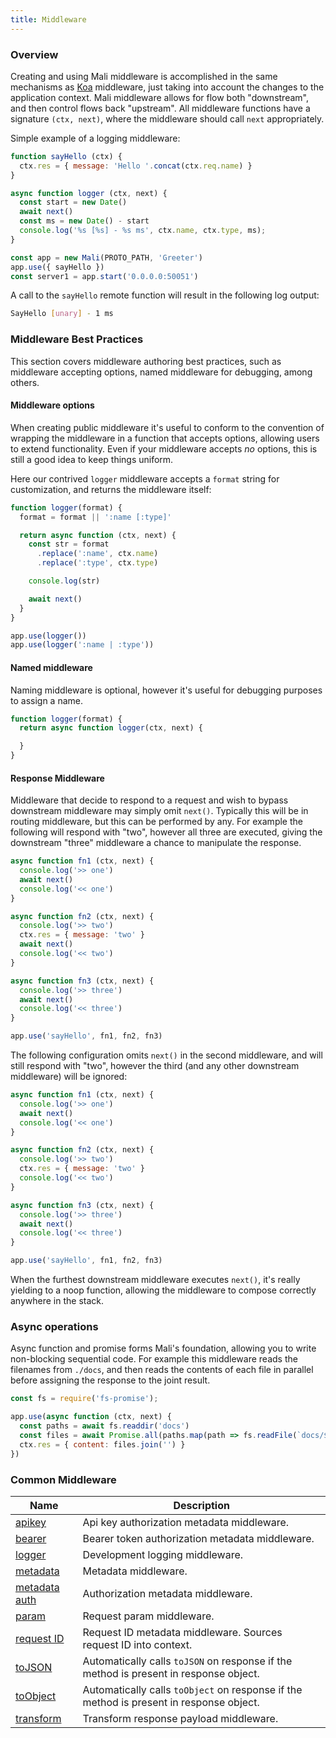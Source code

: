 ```yaml
---
title: Middleware
---
```


### Overview

Creating and using Mali middleware is accomplished in the same mechanisms
as [Koa](http://koajs.com/) middleware, just taking into account the changes to
the application context. Mali middleware allows for flow both "downstream",
and then control flows back "upstream". All middleware functions have a signature
`(ctx, next)`, where the middleware should call `next` appropriately.

Simple example of a logging middleware:

```js
function sayHello (ctx) {
  ctx.res = { message: 'Hello '.concat(ctx.req.name) }
}

async function logger (ctx, next) {
  const start = new Date()
  await next()
  const ms = new Date() - start
  console.log('%s [%s] - %s ms', ctx.name, ctx.type, ms);
}

const app = new Mali(PROTO_PATH, 'Greeter')
app.use({ sayHello })
const server1 = app.start('0.0.0.0:50051')
```

A call to the `sayHello` remote function will result in the following log output:

```sh
SayHello [unary] - 1 ms
```

### Middleware Best Practices

This section covers middleware authoring best practices, such as middleware
accepting options, named middleware for debugging, among others.

#### Middleware options

When creating public middleware it's useful to conform to the convention of
wrapping the middleware in a function that accepts options, allowing users to
extend functionality. Even if your middleware accepts _no_ options, this is still
a good idea to keep things uniform.

Here our contrived `logger` middleware accepts a `format` string for customization,
and returns the middleware itself:

```js
function logger(format) {
  format = format || ':name [:type]'

  return async function (ctx, next) {
    const str = format
      .replace(':name', ctx.name)
      .replace(':type', ctx.type)

    console.log(str)

    await next()
  }
}

app.use(logger())
app.use(logger(':name | :type'))
```

#### Named middleware

Naming middleware is optional, however it's useful for debugging purposes to assign a name.

```js
function logger(format) {
  return async function logger(ctx, next) {

  }
}
```

#### Response Middleware

Middleware that decide to respond to a request and wish to bypass downstream middleware may
simply omit `next()`. Typically this will be in routing middleware, but this can be performed by
any. For example the following will respond with "two", however all three are executed, giving the
downstream "three" middleware a chance to manipulate the response.

```js
async function fn1 (ctx, next) {
  console.log('>> one')
  await next()
  console.log('<< one')
}

async function fn2 (ctx, next) {
  console.log('>> two')
  ctx.res = { message: 'two' }
  await next()
  console.log('<< two')
}

async function fn3 (ctx, next) {
  console.log('>> three')
  await next()
  console.log('<< three')
}

app.use('sayHello', fn1, fn2, fn3)
```

The following configuration omits `next()` in the second middleware, and will still respond
with "two", however the third (and any other downstream middleware) will be ignored:

```js
async function fn1 (ctx, next) {
  console.log('>> one')
  await next()
  console.log('<< one')
}

async function fn2 (ctx, next) {
  console.log('>> two')
  ctx.res = { message: 'two' }
  console.log('<< two')
}

async function fn3 (ctx, next) {
  console.log('>> three')
  await next()
  console.log('<< three')
}

app.use('sayHello', fn1, fn2, fn3)
```

When the furthest downstream middleware executes `next()`, it's really yielding to a noop
function, allowing the middleware to compose correctly anywhere in the stack.

### Async operations

Async function and promise forms Mali's foundation, allowing you to write non-blocking sequential code.
For example this middleware reads the filenames from `./docs`, and then reads the contents
of each file in parallel before assigning the response to the joint result.


```js
const fs = require('fs-promise');

app.use(async function (ctx, next) {
  const paths = await fs.readdir('docs')
  const files = await Promise.all(paths.map(path => fs.readFile(`docs/${path}`, 'utf8')))
  ctx.res = { content: files.join('') }
})
```

### Common Middleware

| Name | Description |
|---|---|
| [apikey](https://github.com/malijs/mali-apikey) | Api key authorization metadata middleware. |
| [bearer](https://github.com/malijs/mali-bearer) | Bearer token authorization metadata middleware. |
| [logger](https://github.com/malijs/mali-logger) | Development logging middleware. |
| [metadata](https://github.com/malijs/mali-metadata) | Metadata middleware. |
| [metadata auth](https://github.com/malijs/mali-metadata-auth) | Authorization metadata middleware. |
| [param](https://github.com/malijs/mali-param) | Request param middleware. |
| [request ID](https://github.com/malijs/mali-requestid) | Request ID metadata middleware. Sources request ID into context. |
| [toJSON](https://github.com/malijs/mali-tojson) | Automatically calls `toJSON` on response if the method is present in response object. |
| [toObject](https://github.com/malijs/mali-toobject) | Automatically calls `toObject` on response if the method is present in response object. |
| [transform](https://github.com/malijs/mali-transform) | Transform response payload middleware. |
